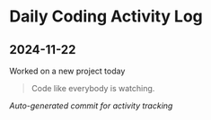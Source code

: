 # Daily Coding Activity Log

## 2024-11-22

Worked on a new project today

> Code like everybody is watching.

*Auto-generated commit for activity tracking*
